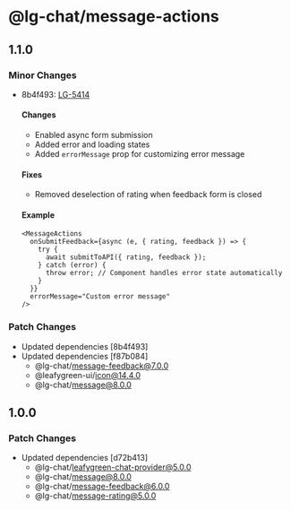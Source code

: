 # @lg-chat/message-actions

## 1.1.0

### Minor Changes

- 8b4f493: [LG-5414](https://jira.mongodb.org/browse/LG-5414)

  #### Changes

  - Enabled async form submission
  - Added error and loading states
  - Added `errorMessage` prop for customizing error message

  #### Fixes

  - Removed deselection of rating when feedback form is closed

  #### Example

  ```tsx
  <MessageActions
    onSubmitFeedback={async (e, { rating, feedback }) => {
      try {
        await submitToAPI({ rating, feedback });
      } catch (error) {
        throw error; // Component handles error state automatically
      }
    }}
    errorMessage="Custom error message"
  />
  ```

### Patch Changes

- Updated dependencies [8b4f493]
- Updated dependencies [f87b084]
  - @lg-chat/message-feedback@7.0.0
  - @leafygreen-ui/icon@14.4.0
  - @lg-chat/message@8.0.0

## 1.0.0

### Patch Changes

- Updated dependencies [d72b413]
  - @lg-chat/leafygreen-chat-provider@5.0.0
  - @lg-chat/message@8.0.0
  - @lg-chat/message-feedback@6.0.0
  - @lg-chat/message-rating@5.0.0
